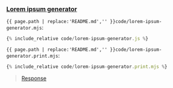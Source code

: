 ### [Lorem ipsum generator](code.zip)

`{{ page.path | replace:'README.md','' }}code/lorem-ipsum-generator.mjs`:
```js
{% include_relative code/lorem-ipsum-generator.js %}
```

`{{ page.path | replace:'README.md','' }}code/lorem-ipsum-generator.print.mjs`:
```js
{% include_relative code/lorem-ipsum-generator.print.mjs %}
```

> [Response](response/lorem-ipsum-generator.js)
